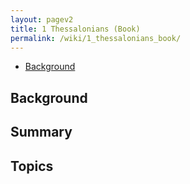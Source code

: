 ```yaml
---
layout: pagev2
title: 1 Thessalonians (Book)
permalink: /wiki/1_thessalonians_book/
---
```

- [Background](#background)

## Background

## Summary

## Topics
